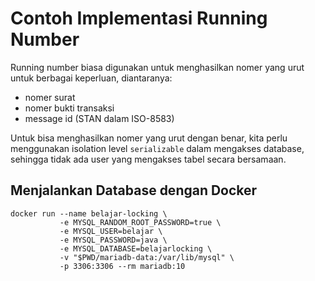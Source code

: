 # Contoh Implementasi Running Number #

Running number biasa digunakan untuk menghasilkan nomer yang urut untuk berbagai keperluan, diantaranya:

* nomer surat
* nomer bukti transaksi
* message id (STAN dalam ISO-8583)

Untuk bisa menghasilkan nomer yang urut dengan benar, kita perlu menggunakan isolation level `serializable` dalam mengakses database, sehingga tidak ada user yang mengakses tabel secara bersamaan.


## Menjalankan Database dengan Docker ##

```
docker run --name belajar-locking \
           -e MYSQL_RANDOM_ROOT_PASSWORD=true \
           -e MYSQL_USER=belajar \
           -e MYSQL_PASSWORD=java \
           -e MYSQL_DATABASE=belajarlocking \
           -v "$PWD/mariadb-data:/var/lib/mysql" \
           -p 3306:3306 --rm mariadb:10
```